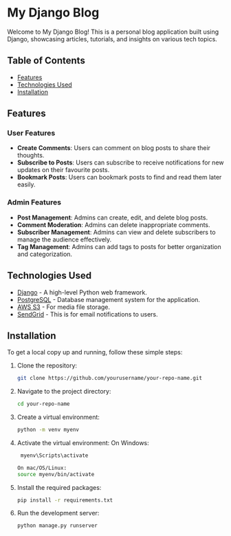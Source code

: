 # My Django Blog

Welcome to My Django Blog! This is a personal blog application built using Django, showcasing articles, tutorials, and insights on various tech topics.

## Table of Contents

- [Features](#features)
- [Technologies Used](#technologies-used)
- [Installation](#installation)

## Features

### User Features

- **Create Comments**: Users can comment on blog posts to share their thoughts.
- **Subscribe to Posts**: Users can subscribe to receive notifications for new updates on their favourite posts.
- **Bookmark Posts**: Users can bookmark posts to find and read them later easily.

### Admin Features

- **Post Management**: Admins can create, edit, and delete blog posts.
- **Comment Moderation**: Admins can delete inappropriate comments.
- **Subscriber Management**: Admins can view and delete subscribers to manage the audience effectively.
- **Tag Management**: Admins can add tags to posts for better organization and categorization.

## Technologies Used

- [Django](https://www.djangoproject.com/) - A high-level Python web framework.
- [PostgreSQL](https://www.postgresql.org/) - Database management system for the application.
- [AWS S3](https://aws.amazon.com/s3/) - For media file storage.
- [SendGrid](https://sendgrid.com/) - This is for email notifications to users.

## Installation

To get a local copy up and running, follow these simple steps:

1. Clone the repository:

   ```bash
   git clone https://github.com/yourusername/your-repo-name.git

   ```

2. Navigate to the project directory:

   ```bash
   cd your-repo-name

   ```

3. Create a virtual environment:

   ```bash
   python -m venv myenv

   ```

4. Activate the virtual environment:
   On Windows:

   ```bash
    myenv\Scripts\activate

   On mac/OS/Linux:
   source myenv/bin/activate

   ```

5. Install the required packages:

   ```bash
   pip install -r requirements.txt

   ```

6. Run the development server:

   ```bash
   python manage.py runserver



   ```
